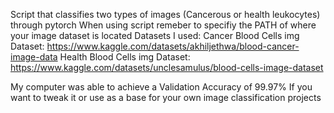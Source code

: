 Script that classifies two types of images (Cancerous or health leukocytes) through pytorch
When using script remeber to specifiy the PATH of where your image dataset is located
Datasets I used:
Cancer Blood Cells img Dataset: https://www.kaggle.com/datasets/akhiljethwa/blood-cancer-image-data
Health Blood Cells img Dataset: https://www.kaggle.com/datasets/unclesamulus/blood-cells-image-dataset

My computer was able to achieve a Validation Accuracy of 99.97%
If you want to tweak it or use as a base for your own image classification projects
